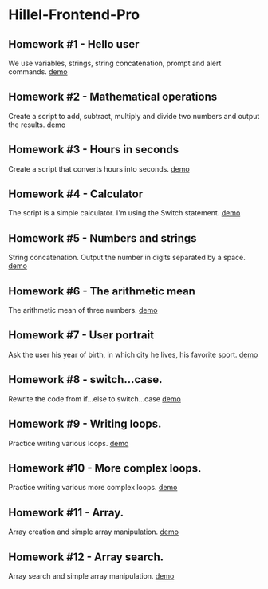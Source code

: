 # Hillel-Frontend-Pro
## Homework #1 - Hello user
We use variables, strings, string concatenation, prompt and alert commands.
[demo](https://wwwowka.github.io/Hillel-Frontend-Pro/Homework_01/)

## Homework #2 - Mathematical operations
Create a script to add, subtract, multiply and divide two numbers and output the results.
[demo](https://wwwowka.github.io/Hillel-Frontend-Pro/Homework_02/)

## Homework #3 - Hours in seconds
Create a script that converts hours into seconds.
[demo](https://wwwowka.github.io/Hillel-Frontend-Pro/Homework_03/)

## Homework #4 - Calculator
The script is a simple calculator. I'm using the Switch statement.
[demo](https://wwwowka.github.io/Hillel-Frontend-Pro/Homework_04/)

## Homework #5 - Numbers and strings
String concatenation.
Output the number in digits separated by a space.
[demo](https://wwwowka.github.io/Hillel-Frontend-Pro/Homework_05/)

## Homework #6 - The arithmetic mean
The arithmetic mean of three numbers.
[demo](https://wwwowka.github.io/Hillel-Frontend-Pro/Homework_06/)

## Homework #7 - User portrait
Ask the user his year of birth, in which city he lives, his favorite sport.
[demo](https://wwwowka.github.io/Hillel-Frontend-Pro/Homework_07/)

## Homework #8 - switch...case.
Rewrite the code from if...else to switch...case
[demo](https://wwwowka.github.io/Hillel-Frontend-Pro/Homework_08/)

## Homework #9 - Writing loops.
Practice writing various loops.
[demo](https://wwwowka.github.io/Hillel-Frontend-Pro/Homework_09/)

## Homework #10 - More complex loops.
Practice writing various more complex loops.
[demo](https://wwwowka.github.io/Hillel-Frontend-Pro/Homework_10/)

## Homework #11 - Array.
Array creation and simple array manipulation.
[demo](https://wwwowka.github.io/Hillel-Frontend-Pro/Homework_11/)

## Homework #12 - Array search.
Array search and simple array manipulation.
[demo](https://wwwowka.github.io/Hillel-Frontend-Pro/Homework_12/)
